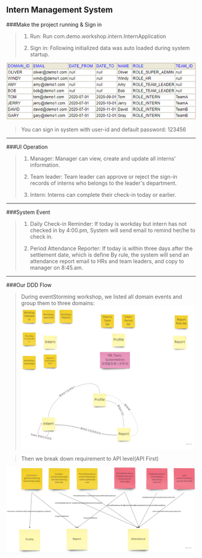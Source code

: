 Intern Management System
---
###Make the project running & Sign in
>1) Run: 
>Run com.demo.workshop.intern.InternApplication 
>
>2) Sign in:
>Following initialized data was auto loaded during system startup.

![avatar](src/main/resources/system_example_pictures/initialDataUser.png)

>You can sign in system with user-id and default password: 123456
---
###UI Operation
>1) Manager: Manager can view, create and update all interns' information. 
>
>2) Team leader: Team leader can approve or reject the sign-in records of interns who belongs to the leader's department.
>
>3) Intern: Interns can complete their check-in today or earlier.
---
###System Event
>1) Daily Check-in Reminder:
>If today is workday but  intern has not checked in by 4:00.pm, System will send email to remind her/he to check in.
>
>2) Period Attendance Reporter: 
>If today is within three days after the settlement date, which is define By rule, the system will send an attendance 
>report email to HRs and team leaders, and copy to manager on 8:45.am.

---
###Our DDD Flow
>During eventStorming workshop, we listed all domain events and group them to three domains:
![avatar](src/main/resources/system_example_pictures/eventstorming/intern_ddd_domain_miro.jpg)

>Then we break down requirement to API level(API First)
>
![avatar](src/main/resources/system_example_pictures/eventstorming/intern_ddd_app_miro.jpg)